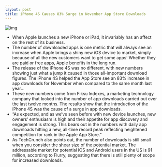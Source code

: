 ```yaml
---
layout: post
title: iPhone 4S Causes 83% Surge in November App Store Downloads
---
```

![img](http://media.idownloadblog.com/wp-content/uploads/2011/12/Apps-on-Apps.png)
* When Apple launches a new iPhone or iPad, it invariably has an affect on the rest of its business.
* The number of downloaded apps is one metric that will always see an increase when Apple brings a shiny new iOS device to market, simply because of all the new customers want to get some apps! Whether they are paid or free apps, Apple benefits in the long run.
* The release of the iPhone 4S was no different, with new numbers showing just what a jump it caused in those all-important download figures. The iPhone 4S helped the App Store see an 83% increase in app downloads for November when compared to the same month last year…
* These new numbers come from Fiksu Indexes, a marketing technology company that looked into the number of app downloads carried out over the last twelve months. The results show that the introduction of the iPhone 4S was the cause of a surge in app downloads.
* “As expected, and as we’ve seen before with new device launches, new owners’ enthusiasm is high and their appetite for app discovery and engagement is strong. This bears out in the numbers with daily app downloads hitting a new, all-time record peak reflecting heightened competition for rank in the Apple App Store.”
* As TechCrunch also points out, the number of downloads is still small when you consider the shear size of the potential market. The addressable market for potential iOS and Android users in the US is 91 million, according to Flurry, suggesting that there is still plenty of scope for increased downloads.

